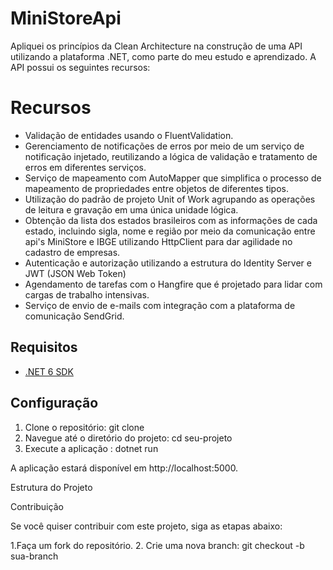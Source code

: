 # MiniStoreApi

Apliquei os princípios da Clean Architecture na construção de uma API utilizando a plataforma .NET, como parte do meu estudo e aprendizado. A API possui os seguintes recursos:

# Recursos

- Validação de entidades usando o FluentValidation.
- Gerenciamento de notificações de erros por meio de um serviço de notificação injetado, reutilizando a lógica de validação e tratamento de erros em diferentes serviços.
- Serviço de mapeamento com AutoMapper que simplifica o processo de mapeamento de propriedades entre objetos de diferentes tipos.
- Utilização do padrão de projeto Unit of Work agrupando as operações de leitura e gravação em uma única unidade lógica.
- Obtenção da lista dos estados brasileiros com as informações de cada estado, incluindo sigla, nome e região por meio da comunicação entre api's MiniStore e IBGE utilizando HttpClient para dar agilidade no cadastro de empresas.
- Autenticação e autorização utilizando a estrutura do Identity Server e JWT (JSON Web Token)
- Agendamento de tarefas com o Hangfire que é projetado para lidar com cargas de trabalho intensivas.
- Serviço de envio de e-mails com integração com a plataforma de comunicação SendGrid.
 


## Requisitos

- [.NET 6 SDK](https://dotnet.microsoft.com/download/dotnet/6.0)

## Configuração

1. Clone o repositório: git clone
2. Navegue até o diretório do projeto: cd seu-projeto
3. Execute a aplicação : dotnet run

A aplicação estará disponível em http://localhost:5000.


Estrutura do Projeto

Contribuição

Se você quiser contribuir com este projeto, siga as etapas abaixo:

1.Faça um fork do repositório.
2. Crie uma nova branch: git checkout -b sua-branch
